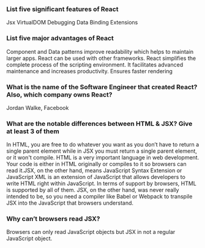 ### List five significant features of React
Jsx
VirtualDOM
Debugging
Data Binding
Extensions

### List five major advantages of React
Component and Data patterns improve readability which helps to maintain larger apps.
React can be used with other frameworks.
React simplifies the complete process of the scripting environment.
It facilitates advanced maintenance and increases productivity.
Ensures faster rendering
### What is the name of the Software Engineer that created React? Also, which company owns React?
 Jordan Walke,
 Facebook

### What are the notable differences between HTML & JSX? Give at least 3 of them
In HTML, you are free to do whatever you want as you don’t have to return a single parent element while in JSX you must return a single parent element, or it won't compile.
HTML is a very important language in web development. Your code is either in HTML originally or compiles to it so browsers can read it.JSX, on the other hand, means JavaScript Syntax Extension or JavaScript XML  is an extension of JavaScript that allows developers to write HTML right within JavaScript.
In terms of support by browsers, HTML is supported by all of them. JSX, on the other hand, was never really intended to be, so you need a compiler like Babel or Webpack to transpile JSX into the JavaScript that browsers understand.

### Why can’t browsers read JSX?
Browsers can only read JavaScript objects but JSX in not a regular JavaScript object. 
